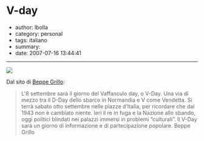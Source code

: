 # V-day

- author: lbolla
- category: personal
- tags: italiano
- summary: 
- date: 2007-07-16 13:44:41

----------------

![][1]

Dal sito di [Beppe Grillo][2]: 

> L'8 settembre sarà il giorno del Vaffanculo day, o V-Day. Una via di mezzo
> tra il D-Day dello sbarco in Normandia e V come Vendetta. Si terrà sabato
> otto settembre nelle piazze d’Italia, per ricordare che dal 1943 non è
> cambiato niente. Ieri il re in fuga e la Nazione allo sbando, oggi politici
> blindati nei palazzi immersi in problemi “culturali”. Il V-Day sarà un giorno
> di informazione e di partecipazione popolare. Beppe Grillo

   [1]: http://www.beppegrillo.it/vaffanculoday/immagini/banner_vday.gif
   [2]: http://www.beppegrillo.it/vaffanculoday/
